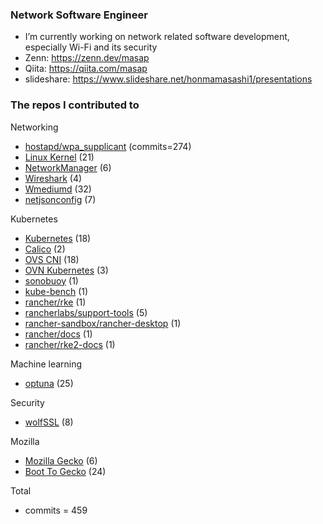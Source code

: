 ### Network Software Engineer
- I’m currently working on network related software development, especially Wi-Fi and its security
- Zenn: https://zenn.dev/masap
- Qiita: https://qiita.com/masap
- slideshare: https://www.slideshare.net/honmamasashi1/presentations

### The repos I contributed to
Networking
- [hostapd/wpa_supplicant](https://w1.fi/cgit/hostap/log/?qt=author&q=Masashi+Honma) (commits=274)
- [Linux Kernel](https://git.kernel.org/pub/scm/linux/kernel/git/stable/linux.git/log/?qt=author&q=Masashi+Honma) (21)
- [NetworkManager](https://github.com/NetworkManager/NetworkManager/commits?author=masap) (6)
- [Wireshark](https://github.com/wireshark/wireshark/commits?author=masap) (4)
- [Wmediumd](https://github.com/bcopeland/wmediumd/commits?author=masap) (32)
- [netjsonconfig](https://github.com/masap/netjsonconfig/commits?author=masap) (7)

Kubernetes
- [Kubernetes](https://github.com/kubernetes/kubernetes/commits?author=masap) (18)
- [Calico](https://github.com/projectcalico/calico/commits?author=masap) (2)
- [OVS CNI](https://github.com/k8snetworkplumbingwg/ovs-cni/commits?author=masap) (18)
- [OVN Kubernetes](https://github.com/ovn-org/ovn-kubernetes/commits?author=masap) (3)
- [sonobuoy](https://github.com/vmware-tanzu/sonobuoy/commits?author=masap) (1)
- [kube-bench](https://github.com/aquasecurity/kube-bench/commits?author=masap) (1)
- [rancher/rke](https://github.com/rancher/rke/commits?author=masap) (1)
- [rancherlabs/support-tools](https://github.com/rancherlabs/support-tools/commits?author=masap) (5)
- [rancher-sandbox/rancher-desktop](https://github.com/masap/rancher-desktop/commits?author=masap) (1)
- [rancher/docs](https://github.com/masap/docs/commits?author=masap) (1)
- [rancher/rke2-docs](https://github.com/rancher/rke2-docs/commits?author=masap) (1)

Machine learning
- [optuna](https://github.com/optuna/optuna/commits?author=masap) (25)

Security
- [wolfSSL](https://github.com/masap/wolfssl/commits?author=masap) (8)

Mozilla
- [Mozilla Gecko](https://github.com/mozilla/gecko-dev/commits?author=masap) (6)
- [Boot To Gecko](https://github.com/mozilla-b2g/gaia/commits?author=masap) (24)

Total
- commits = 459
